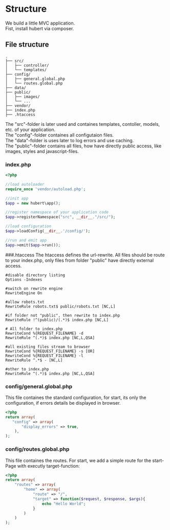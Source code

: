 # Structure

We build a little MVC application.    
Fist, install hubert via composer.

## File structure

```rouge
.
├── src/
│   ├── controller/
│   └── templates/
├── config/
│   ├── general.global.php
│   └── routes.global.php
├── data/
├── public/
│   ├── images/
│   └── ...
├── vendor/
├── index.php
├── .htaccess
```

The "src"-folder is later used and containes templates, contoller, models, etc. of your application.    
The "config"-folder containes all configutaion files.   
The "data"-folder is uses later to log errors and use caching.    
The "public"-folder contains all files, how have directly public access, like images, styles and javascript-files.

### index.php
```php
<?php

//load autoloader
require_once 'vendor/autoload.php';

//init app
$app = new hubert\app();

//register namespace of your application code
$app->registerNamespace("src", __dir__."/src/");

//load configuration
$app->loadConfig(__dir__.'/config/');

//run and emit app
$app->emit($app->run());
```

###.htaccess
The htaccess defines the url-rewrite.
All files should be route to your index.php, only files from folder "public" have directly external access.

```rouge
#disable directory listing
Options -Indexes 

#switch on rewrite engine
RewriteEngine On

#allow robots.txt
RewriteRule robots.txt$ public/robots.txt [NC,L]

#if folder not "public", then rewrite to index.php
RewriteRule !^(public)/(.*)$ index.php [NC,L]

# All folder to index.php
RewriteCond %{REQUEST_FILENAME} -d
RewriteRule ^(.*)$ index.php [NC,L,QSA]

#all existing files stream to browser
RewriteCond %{REQUEST_FILENAME} -s [OR]
RewriteCond %{REQUEST_FILENAME} -l
RewriteRule ^.*$ - [NC,L]

#other to index.php
RewriteRule ^(.*)$ index.php [NC,L,QSA]
```

### config/general.global.php

This file containes the standard configuration, for start, its only the configuration, if errors details be displayed in browser.

```php
<?php
return array( 
   "config" => array(
       "display_errors" => true, 
    ),
);
```
### config/routes.global.php

This file containes the routes. For start, we add a simple route for the start-Page with executly target-function:

```php
<?php
return array(
    "routes" => array(
        "home" => array(
            "route" => "/", 
            "target" => function($request, $response, $args){
                echo "Hello World";
            }
        )
    )
);
```